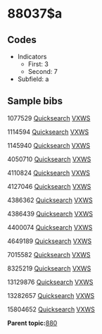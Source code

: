 # 88037$a

## Codes

-   Indicators
    -   First: 3
    -   Second: 7
-   Subfield: a

## Sample bibs

1077529 [Quicksearch](https://search.library.yale.edu/catalog/1077529) [VXWS](http://prodorbis.library.yale.edu:7014/vxws/GetHoldingsService?bibId=1077529)

1114594 [Quicksearch](https://search.library.yale.edu/catalog/1114594) [VXWS](http://prodorbis.library.yale.edu:7014/vxws/GetHoldingsService?bibId=1114594)

1145940 [Quicksearch](https://search.library.yale.edu/catalog/1145940) [VXWS](http://prodorbis.library.yale.edu:7014/vxws/GetHoldingsService?bibId=1145940)

4050710 [Quicksearch](https://search.library.yale.edu/catalog/4050710) [VXWS](http://prodorbis.library.yale.edu:7014/vxws/GetHoldingsService?bibId=4050710)

4110824 [Quicksearch](https://search.library.yale.edu/catalog/4110824) [VXWS](http://prodorbis.library.yale.edu:7014/vxws/GetHoldingsService?bibId=4110824)

4127046 [Quicksearch](https://search.library.yale.edu/catalog/4127046) [VXWS](http://prodorbis.library.yale.edu:7014/vxws/GetHoldingsService?bibId=4127046)

4386362 [Quicksearch](https://search.library.yale.edu/catalog/4386362) [VXWS](http://prodorbis.library.yale.edu:7014/vxws/GetHoldingsService?bibId=4386362)

4386439 [Quicksearch](https://search.library.yale.edu/catalog/4386439) [VXWS](http://prodorbis.library.yale.edu:7014/vxws/GetHoldingsService?bibId=4386439)

4400074 [Quicksearch](https://search.library.yale.edu/catalog/4400074) [VXWS](http://prodorbis.library.yale.edu:7014/vxws/GetHoldingsService?bibId=4400074)

4649189 [Quicksearch](https://search.library.yale.edu/catalog/4649189) [VXWS](http://prodorbis.library.yale.edu:7014/vxws/GetHoldingsService?bibId=4649189)

7015582 [Quicksearch](https://search.library.yale.edu/catalog/7015582) [VXWS](http://prodorbis.library.yale.edu:7014/vxws/GetHoldingsService?bibId=7015582)

8325219 [Quicksearch](https://search.library.yale.edu/catalog/8325219) [VXWS](http://prodorbis.library.yale.edu:7014/vxws/GetHoldingsService?bibId=8325219)

13129876 [Quicksearch](https://search.library.yale.edu/catalog/13129876) [VXWS](http://prodorbis.library.yale.edu:7014/vxws/GetHoldingsService?bibId=13129876)

13282657 [Quicksearch](https://search.library.yale.edu/catalog/13282657) [VXWS](http://prodorbis.library.yale.edu:7014/vxws/GetHoldingsService?bibId=13282657)

15804652 [Quicksearch](https://search.library.yale.edu/catalog/15804652) [VXWS](http://prodorbis.library.yale.edu:7014/vxws/GetHoldingsService?bibId=15804652)

**Parent topic:**[880](../../tags/880/880.md)

